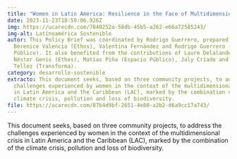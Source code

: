 ```yaml
---
title: "Women in Latin America: Resilience in the Face of Multidimensional Crisis"
date: 2023-11-23T18:59:06.926Z
img: https://ucarecdn.com/7840252a-58db-45b5-a262-e66a72585243/
img-alt: Latinoamérica Sostenible
autor: This Policy Brief was coordinated by Rodrigo Guerrero, prepared by.
  Berenice Valencia (Ethos), Valentina Fernández and Rodrigo Guerrero (Espacio
  Público). It also benefited from the contributions of Laure Delalande and
  Néstor Genis (Ethos), Matías Piña (Espacio Público), July Criado and Lorena
  Tellez (Transforma).
category: desarrollo-sostenible
extracto: This document seeks, based on three community projects, to address the
  challenges experienced by women in the context of the multidimensional crisis
  in Latin America and the Caribbean (LAC), marked by the combination of the
  climate crisis, pollution and loss of biodiversity.
file: https://ucarecdn.com/87b4d9bf-2651-4e80-a2b2-d6a9cc17a743/
---
```

This document seeks, based on three community projects, to address the challenges experienced by women in the context of the multidimensional crisis in Latin America and the Caribbean (LAC), marked by the combination of the climate crisis, pollution and loss of biodiversity.